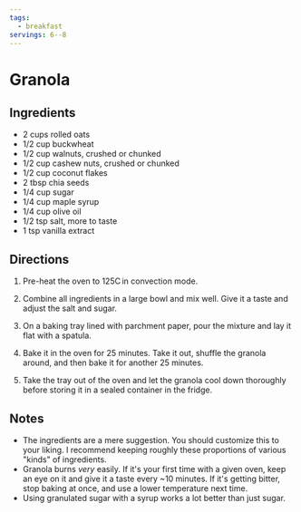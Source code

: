 ```yaml
---
tags:
  - breakfast
servings: 6--8
---
```


# Granola

## Ingredients

- 2 cups rolled oats
- 1/2 cup buckwheat
- 1/2 cup walnuts, crushed or chunked
- 1/2 cup cashew nuts, crushed or chunked
- 1/2 cup coconut flakes
- 2 tbsp chia seeds
- 1/4 cup sugar
- 1/4 cup maple syrup
- 1/4 cup olive oil
- 1/2 tsp salt, more to taste
- 1 tsp vanilla extract

## Directions

1. Pre-heat the oven to 125C in convection mode.

2. Combine all ingredients in a large bowl and mix well. Give it a taste and adjust the salt and sugar.

3. On a baking tray lined with parchment paper, pour the mixture and lay it flat with a spatula.

4. Bake it in the oven for 25 minutes. Take it out, shuffle the granola around, and then bake it for another 25 minutes.

5. Take the tray out of the oven and let the granola cool down thoroughly before storing it in a sealed container in the fridge.

## Notes

- The ingredients are a mere suggestion. You should customize this to your liking. I recommend keeping roughly these proportions of various "kinds" of ingredients.
- Granola burns _very_ easily. If it's your first time with a given oven, keep an eye on it and give it a taste every ~10 minutes. If it's getting bitter, stop baking at once, and use a lower temperature next time.
- Using granulated sugar with a syrup works a lot better than just sugar.
